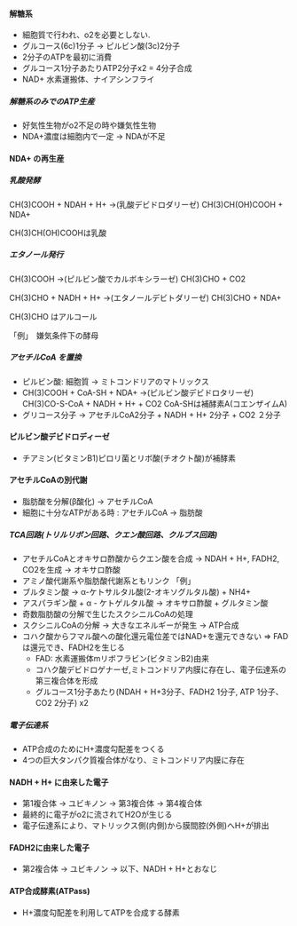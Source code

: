 #### 解糖系
- 細胞質で行われ、o2を必要としない.
- グルコース(6c)1分子 -> ピルビン酸(3c)2分子
- 2分子のATPを最初に消費
- グルコース1分子あたりATP2分子x2 = 4分子合成
- NAD+ 水素運搬体、ナイアシンフライ

##### 解糖系のみでのATP生産
- 好気性生物がo2不足の時や嫌気性生物
- NDA+濃度は細胞内で一定 -> NDAが不足

#### NDA+ の再生産
##### 乳酸発酵

CH(3)COOH + NDAH + H+ ->(乳酸デビドロダリーゼ) CH(3)CH(OH)COOH + NDA+

CH(3)CH(OH)COOHは乳酸

##### エタノール発行
CH(3)COOH ->(ピルビン酸でカルボキシラーゼ) CH(3)CHO + CO2

CH(3)CHO + NADH + H+ ->(エタノールデビトダリーゼ) CH(3)CHO + NDA+

CH(3)CHO はアルコール

「例」　嫌気条件下の酵母

##### アセチルCoA を置換
- ピルビン酸: 細胞質 -> ミトコンドリアのマトリックス
- CH(3)COOH + CoA-SH + NDA+ ->(ピルビン酸デビドロタリーゼ) CH(3)CO-S-CoA + NADH + H+ + CO2
CoA-SHは補酵素A(コエンザイムA)
- グリコース分子 -> アセチルCoA2分子 + NADH + H+ 2分子 + CO2 ２分子
#### ピルビン酸デビドロディーゼ
- チアミン(ビタミンB1)ピロリ菌とリボ酸(チオクト酸)が補酵素
#### アセチルCoAの別代謝
- 脂肪酸を分解(β酸化) -> アセチルCoA
- 細胞に十分なATPがある時 : アセチルCoA -> 脂肪酸

##### TCA回路(トリルリボン回路、クエン酸回路、クルブス回路)
- アセチルCoAとオキサロ酢酸からクエン酸を合成 -> NDAH + H+, FADH2, CO2を生成 -> オキサロ酢酸
- アミノ酸代謝系や脂肪酸代謝系ともリンク
「例」
- ブルタミン酸 -> α-ケトサルタル酸(2-オキソグルタル酸) + NH4+
- アスパラギン酸 + α - ケトゲルタル酸 -> オキサロ酢酸 + グルタミン酸
- 奇数脂肪酸の分解で生じたスクシニルCoAの処理
- スクシニルCoAの分解 -> 大きなエネルギーが発生 -> ATP合成
- コハク酸からフマル酸への酸化還元電位差ではNAD+を還元できない
  => FADは還元でき、FADH2を生じる
  - FAD: 水素運搬体mリボフラビン(ビタミンB2)由来
  - コハク酸デビドロゲナーゼ,ミトコンドリア内膜に存在し、電子伝達系の第三複合体を形成
  - グルコース1分子あたり(NDAH + H+3分子、FADH2 1分子, ATP 1分子、 CO2 2分子) x2


##### 電子伝達系
- ATP合成のためにH+濃度勾配差をつくる
- 4つの巨大タンパク質複合体がなり、ミトコンドリア内膜に存在

#### NADH + H+ に由来した電子
- 第1複合体 -> ユビキノン -> 第3複合体 -> 第4複合体
- 最終的に電子がo2に流されてH2Oが生じる
- 電子伝達系により、マトリックス側(内側)から膜間腔(外側)へH+が排出

#### FADH2に由来した電子
- 第2複合体 -> ユビキノン -> 以下、NADH + H+とおなじ

#### ATP合成酵素(ATPass)
- H+濃度勾配差を利用してATPを合成する酵素

